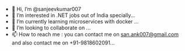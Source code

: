 - 👋 Hi, I’m @sanjeevkumar007
- 👀 I’m interested in .NET jobs out of India specially...
- 🌱 I’m currently learning microservices with docker ...
- 💞️ I’m looking to collaborate on ...
- 📫 How to reach me : you can contact me on san.ank007@gmail.com and also contact me on +91-9818602091...

<!---
sanjeevkumar007/sanjeevkumar007 is a ✨ special ✨ repository because its `README.md` (this file) appears on your GitHub profile.
You can click the Preview link to take a look at your changes.
--->
